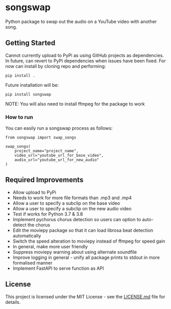 # songswap
Python package to swap out the audio on a YouTube video with another song.

## Getting Started

Cannot currently upload to PyPi as using GitHub projects as dependencies. In future, can revert to PyPi
dependencies when issues have been fixed. For now can install by cloning repo and performing:

```
pip install .
```
Future installation will be: 

```
pip install songswap
```

NOTE: You will also need to install ffmpeg for the package to work

### How to run

You can easily run a songswap process as follows:

```
from songswap import swap_songs

swap_songs(
    project_name="project_name",
    video_url="youtube_url_for_base_video",
    audio_url="youtube_url_for_new_audio"
)
```

## Required Improvements
* Allow upload to PyPi
* Needs to work for more file formats than .mp3 and .mp4
* Allow a user to specify a subclip on the base video
* Allow a user to specify a subclip on the new audio video
* Test if works for Python 3.7 & 3.8
* Implement pychorus chorus detection so users can option to auto-detect the chorus
* Edit the moviepy package so that it can load librosa beat detection automatically
* Switch the speed alteration to moviepy instead of ffmpeg for speed gain
* In general, make more user friendly
* Suppress moviepy warning about using alternate soundfile
* Improve logging in general - unify all package prints to stdout in more formalised manner
* Implement FastAPI to serve function as API

## License

This project is licensed under the MIT License - see the [LICENSE.md](LICENSE.md) file for details.
